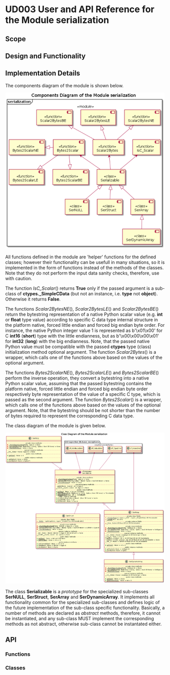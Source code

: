 # UD003 User and API Reference for the Module serialization

## Scope

## Design and Functionality

## Implementation Details

The components diagram of the module is shown below.

![Components diagram](../UML/serialization/serialization_components.png)

All functions defined in the module are 'helper' functions for the defined classes; however their functionality can be usefull in many situations, so it is implemented in the form of functions instead of the methods of the classes. Note that they do not perform the input data sanity checks, therefore, use with caution.

The function *IsC_Scalar*() returns **True** only if the passed argument is a sub-class of **ctypes._SimpleCData** (but not an instance, i.e. **type** not **object**). Otherwise it returns **False**.

The functions *Scalar2BytesNE*(), *Scalar2BytesLE*() and *Scalar2BytesBE*() return the bytestring representation of a native Python scalar value (e.g. **int** or **float** type value) according to specific C data type internal structure in the platform native, forced little endian and forced big endian byte order. For instance, the native Python integer value 1 is represented as b'\x01\x00' for C **int16** (**short**) type with the little endianness, but as b'\x00\x00\x00\x01' for **int32** (**long**) with the big endianness. Note, that the passed native Python value must be compatible with the passed **ctypes** type (class) initialization method optional argument. The function *Scalar2Bytes*() is a wrapper, which calls one of the functions above based on the values of the optional argument.

The functions *Bytes2ScalarNE*(), *Bytes2ScalarLE*() and *Bytes2ScalarBE*() perform the inverse operation, they convert a bytestring into a native Python scalar value, assuming that the passed bytestring contains the platform native, forced little endian and forced big endian byte order respectively byte representation of the value of a specific C type, which is passed as the second argument. The function *Bytes2Scalar*() is a wrapper, which calls one of the functions above based on the values of the optional argument. Note, that the bytestring should be not shorter than the number of bytes required to represent the corresponding C data type.

The class diagram of the module is given below.

![Class diagram](../UML/serialization/serialization_classes.png)

The class **Serializable** is a *prototype* for the specialized sub-classes **SerNULL**, **SerStruct**, **SerArray** and **SerDynamicArray**. It implements all functionality common for the specialized sub-classes and defines logic of the future implementation of the sub-class specific functionality. Basically, a number of methods are declared as *abstract* methods, therefore, it cannot be instantiated, and any sub-class MUST implement the corresponding methods as not abstract, otherwise sub-class cannot be instantated either.

## API

### Functions

### Classes
